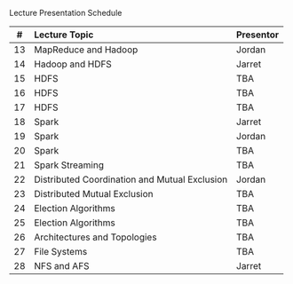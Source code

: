 Lecture Presentation Schedule

| # | Lecture Topic | Presentor |
| :---: |:-------------| :-----|
| 13 | MapReduce and Hadoop | Jordan |
| 14 | Hadoop and HDFS | Jarret |
| 15 | HDFS | TBA |
| 16 | HDFS | TBA |
| 17 | HDFS | TBA |
| 18 | Spark | Jarret |
| 19 | Spark | Jordan |
| 20 | Spark | TBA |
| 21 | Spark Streaming | TBA |
| 22 | Distributed Coordination and Mutual Exclusion | Jordan |
| 23 | Distributed Mutual Exclusion | TBA |
| 24 | Election Algorithms | TBA |
| 25 | Election Algorithms | TBA |
| 26 | Architectures and Topologies | TBA |
| 27 | File Systems | TBA |
| 28 | NFS and AFS | Jarret |
